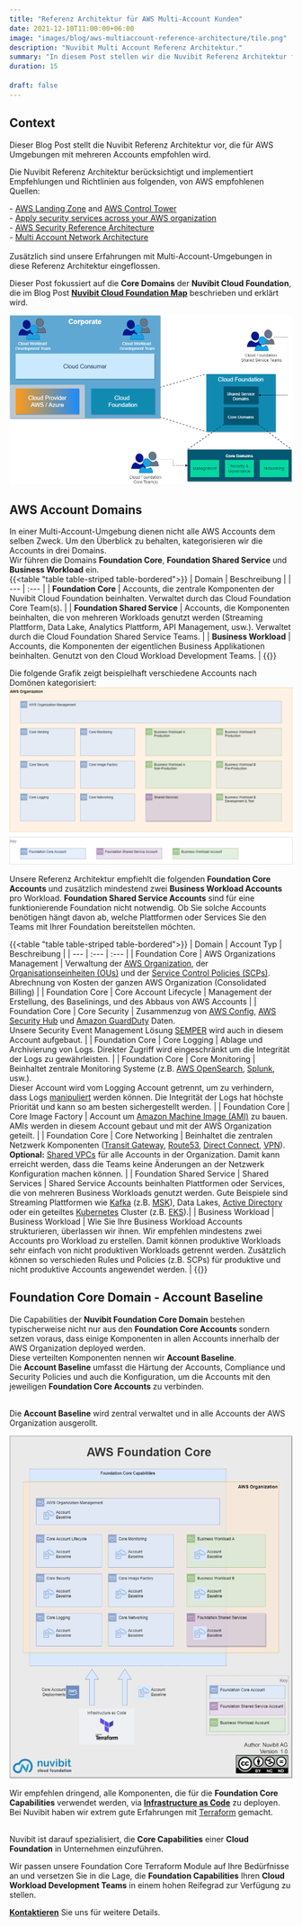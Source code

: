 ```yaml
---
title: "Referenz Architektur für AWS Multi-Account Kunden"
date: 2021-12-10T11:00:00+06:00
image: "images/blog/aws-multiaccount-reference-architecture/tile.png"
description: "Nuvibit Multi Account Referenz Architektur."
summary: "In diesem Post stellen wir die Nuvibit Referenz Architektur für Kunden vor, die in ihrer Umgebung mehrere AWS Accounts betreiben."
duration: 15

draft: false
---
```

## Context

Dieser Blog Post stellt die Nuvibit Referenz Architektur vor, die für AWS Umgebungen mit mehreren Accounts empfohlen wird.

Die Nuvibit Referenz Architektur berücksichtigt und implementiert Empfehlungen und Richtlinien aus folgenden, von AWS empfohlenen Quellen:

\- [AWS Landing Zone](https://aws.amazon.com/de/solutions/implementations/aws-landing-zone/ 'AWS Landing Zone') and [AWS Control Tower](https://aws.amazon.com/de/controltower/ 'AWS Control Tower')<br/>
\- [Apply security services across your AWS organization](https://docs.aws.amazon.com/prescriptive-guidance/latest/security-reference-architecture/security-services.html 'Apply security services across your AWS organization')<br/>
\- [AWS Security Reference Architecture](https://docs.aws.amazon.com/prescriptive-guidance/latest/security-reference-architecture/architecture.html 'AWS Security Reference Architecture')<br/>
\- [Multi Account Network Architecture](https://docs.aws.amazon.com/managedservices/latest/userguide/malz-net-arch.html 'Multi Account Network Architecture')<br/>  
Zusätzlich sind unsere Erfahrungen mit Multi-Account-Umgebungen in diese Referenz Architektur eingeflossen.<br/>

Dieser Post fokussiert auf die **Core Domains** der **Nuvibit Cloud Foundation**, die im Blog Post **[Nuvibit Cloud Foundation Map](/blog/cloud-foundation-map 'Nuvibit Cloud Foundation Blog Post')** beschrieben und erklärt wird.

![img](images/blog/aws-multiaccount-reference-architecture/foundation-core-domains.png)

## AWS Account Domains
In einer Multi-Account-Umgebung dienen nicht alle AWS Accounts dem selben Zweck. Um den Überblick zu behalten, kategorisieren wir die Accounts in drei Domains.<br/>
Wir führen die Domains **Foundation Core**, **Foundation Shared Service** und **Business Workload** ein.<br/>
{{<table "table table-striped table-bordered">}}
| Domain | Beschreibung |
| ---   | :---  |
| **Foundation Core** | Accounts, die zentrale Komponenten der Nuvibit Cloud Foundation beinhalten. Verwaltet durch das Cloud Foundation Core Team(s). |
| **Foundation Shared Service** | Accounts, die Komponenten beinhalten, die von mehreren Workloads genutzt werden (Streaming Plattform, Data Lake, Analytics Plattform, API Management, usw.). Verwaltet durch die Cloud Foundation Shared Service Teams. |
| **Business Workload** | Accounts, die Komponenten der eigentlichen Business Applikationen beinhalten. Genutzt von den Cloud Workload Development Teams. |
{{</table>}}
<br/>

Die folgende Grafik zeigt beispielhaft verschiedene Accounts nach Domönen kategorisiert:
![img](images/blog/aws-multiaccount-reference-architecture/aws-foundation-account-types.png)

Unsere Referenz Architektur empfiehlt die folgenden **Foundation Core Accounts** und zusätzlich mindestend zwei **Business Workload Accounts** pro Workload.
**Foundation Shared Service Accounts** sind für eine funktionierende Foundation nicht notwendig. Ob Sie solche Accounts benötigen hängt davon ab, welche Plattformen oder Services Sie den Teams mit Ihrer Foundation bereitstellen möchten.<br/>

{{<table "table table-striped table-bordered">}}
| Domain | Account Typ | Beschreibung |
| ---   | :---  | :---  |
| Foundation Core | AWS Organizations Management | Verwaltung der [AWS Organization](https://aws.amazon.com/de/organizations/), der [Organisationseinheiten (OUs)](https://docs.aws.amazon.com/de_de/organizations/latest/userguide/orgs_manage_ous.html) und der [Service Control Policies (SCPs)](https://docs.aws.amazon.com/de_de/organizations/latest/userguide/orgs_manage_policies_scps.html). Abrechnung von Kosten der ganzen AWS Organization (Consolidated Billing) |
| Foundation Core | Core Account Lifecycle | Management der Erstellung, des Baselinings, und des Abbaus von AWS Accounts |
| Foundation Core | Core Security | Zusammenzug von [AWS Config](https://aws.amazon.com/de/config/), [AWS Security Hub](https://aws.amazon.com/de/security-hub/) und [Amazon GuardDuty](https://aws.amazon.com/de/guardduty/) Daten. <br/> Unsere Security Event Management Lösung [SEMPER](/products/semper) wird auch in diesem Account aufgebaut. |
| Foundation Core | Core Logging | Ablage und Archivierung von Logs. Direkter Zugriff wird eingeschränkt um die Integrität der Logs zu gewährleisten. |
| Foundation Core | Core Monitoring | Beinhaltet zentrale Monitoring Systeme (z.B. [AWS OpenSearch](https://aws.amazon.com/de/opensearch-service/), [Splunk](https://www.splunk.com/), usw.).<br/>Dieser Account wird vom Logging Account getrennt, um zu verhindern, dass Logs [manipuliert](https://capec.mitre.org/data/definitions/268.html) werden können. Die Integrität der Logs hat höchste Priorität und kann so am besten sichergestellt werden. |
| Foundation Core | Core Image Factory | Account um [Amazon Machine Image (AMI)](https://docs.aws.amazon.com/de_de/AWSEC2/latest/UserGuide/AMIs.html) zu bauen. AMIs werden in diesem Account gebaut und mit der AWS Organization geteilt. |
| Foundation Core | Core Networking | Beinhaltet die zentralen Netzwerk Komponenten ([Transit Gateway](https://aws.amazon.com/de/transit-gateway/), [Route53](https://aws.amazon.com/de/route53/), [Direct Connect](https://aws.amazon.com/de/directconnect/), [VPN](https://aws.amazon.com/de/vpn/)).<br/> **Optional:** [Shared VPCs](https://docs.aws.amazon.com/vpc/latest/userguide/vpc-sharing.html#vpc-sharing-share-subnet) für alle Accounts in der Organization. Damit kann erreicht werden, dass die Teams keine Änderungen an der Netzwerk Konfiguration machen können. |
| Foundation Shared Service | Shared Services | Shared Service Accounts beinhalten Plattformen oder Services, die von mehreren Business Workloads genutzt werden. Gute Beispiele sind Streaming Plattformen wie [Kafka](https://kafka.apache.org/) (z.B. [MSK](https://aws.amazon.com/msk/)), Data Lakes, [Active Directory](https://aws.amazon.com/directoryservice/) oder ein geteiltes [Kubernetes](https://kubernetes.io/de/docs/concepts/overview/what-is-kubernetes/) Cluster (z.B. [EKS](https://aws.amazon.com/eks/)).|
| Business Workload	| Business Workload | Wie Sie Ihre Business Workload Accounts strukturieren, überlassen wir ihnen. Wir empfehlen mindestens zwei Accounts pro Workload zu erstellen. Damit können produktive Workloads sehr einfach von nicht produktiven Workloads getrennt werden. Zusätzlich können so verschieden Rules und Policies (z.B. SCPs) für produktive und nicht produktive Accounts angewendet werden. |
{{</table>}}
<br/>

## Foundation Core Domain - Account Baseline
Die Capabilities der **Nuvibit Foundation Core Domain** bestehen typischerweise nicht nur aus den **Foundation Core Accounts** sondern setzen voraus, dass einige Komponenten in allen Accounts innerhalb der AWS Organization deployed werden.<br/>
Diese verteilten Komponenten nennen wir **Account Baseline**.<br/>
Die **Account Baseline** umfasst die Härtung der Accounts, Compliance und Security Policies und auch die Konfiguration, um die Accounts mit den jeweiligen **Foundation Core Accounts** zu verbinden.<br/><br/>

Die **Account Baseline** wird zentral verwaltet und in alle Accounts der AWS Organization ausgerollt.

![img](images/blog/aws-multiaccount-reference-architecture/aws-foundation-core.png)

Wir empfehlen dringend, alle Komponenten, die für die **Foundation Core Capabilities** verwendet werden, via **[Infrastructure as Code](/faq/#iac 'What is Infrastructure as Code?')** zu deployen. Bei Nuvibit haben wir extrem gute Erfahrungen mit [Terraform](https://www.terraform.io/intro/index.html 'Introduction to Terraform') gemacht.<br/><br/>

Nuvibit ist darauf spezialisiert, die **Core Capabilities** einer **Cloud Foundation** in Unternehmen einzuführen.

Wir passen unsere Foundation Core Terraform Module auf Ihre Bedürfnisse an und versetzen Sie in die Lage, die **Foundation Capabilities** Ihren **Cloud Workload Development Teams** in einem hohen Reifegrad zur Verfügung zu stellen.

**[Kontaktieren](/contact/ 'Kontakt aufnehmen für mehr Infos!')** Sie uns für weitere Details.
